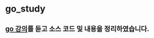 # go_study

## [go 강의](https://www.inflearn.com/course/go%EC%96%B8%EC%96%B4/dashboard)를 듣고 소스 코드 및 내용을 정리하였습니다.
